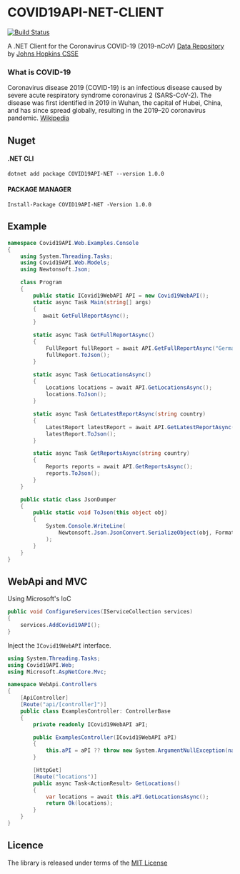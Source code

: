 # COVID19API-NET-CLIENT

[![Build Status](https://travis-ci.com/Chitova263/COVID19API-NET.svg?token=MDACaqCYzSj6Yqd8uBt5&branch=master)](https://travis-ci.com/Chitova263/COVID19API-NET)

A .NET Client for the Coronavirus COVID-19 (2019-nCoV) [Data Repository](https://github.com/CSSEGISandData/COVID-19) by [Johns Hopkins CSSE](https://systems.jhu.edu/research/public-health/ncov/) 

### What is COVID-19
Coronavirus disease 2019 (COVID-19) is an infectious disease caused by severe acute respiratory syndrome coronavirus 2 (SARS-CoV-2). The disease was first identified in 2019 in Wuhan, the capital of Hubei, China, and has since spread globally, resulting in the 2019–20 coronavirus pandemic. [Wikipedia](https://en.wikipedia.org/wiki/Coronavirus_disease_2019)

## Nuget

#### .NET CLI
```
dotnet add package COVID19API-NET --version 1.0.0
```

#### PACKAGE MANAGER
```
Install-Package COVID19API-NET -Version 1.0.0
```

## Example

```cs
namespace Covid19API.Web.Examples.Console
{
    using System.Threading.Tasks;
    using Covid19API.Web.Models;
    using Newtonsoft.Json;

    class Program
    {
        public static ICovid19WebAPI API = new Covid19WebAPI();
        static async Task Main(string[] args)
        {
           await GetFullReportAsync();
        }

        static async Task GetFullReportAsync()
        {
            FullReport fullReport = await API.GetFullReportAsync("Germany");
            fullReport.ToJson();
        }

        static async Task GetLocationsAsync()
        {
            Locations locations = await API.GetLocationsAsync();
            locations.ToJson();
        }

        static async Task GetLatestReportAsync(string country)
        {
            LatestReport latestReport = await API.GetLatestReportAsync(country);
            latestReport.ToJson();
        }

        static async Task GetReportsAsync(string country)
        {
            Reports reports = await API.GetReportsAsync();
            reports.ToJson();
        }
    }

    public static class JsonDumper
    {
        public static void ToJson(this object obj)
        {
            System.Console.WriteLine(
                Newtonsoft.Json.JsonConvert.SerializeObject(obj, Formatting.Indented)
            );
        }
    }
}
```

## WebApi and MVC

Using Microsoft's IoC

```cs
public void ConfigureServices(IServiceCollection services)
{
    services.AddCovid19API();
}
```

Inject the ```ICovid19WebAPI``` interface.

```cs
using System.Threading.Tasks;
using Covid19API.Web;
using Microsoft.AspNetCore.Mvc;

namespace WebApi.Controllers
{
    [ApiController]
    [Route("api/[controller]")]
    public class ExamplesController: ControllerBase
    {
        private readonly ICovid19WebAPI aPI;

        public ExamplesController(ICovid19WebAPI aPI)
        {
            this.aPI = aPI ?? throw new System.ArgumentNullException(nameof(aPI));
        }

        [HttpGet]
        [Route("locations")]
        public async Task<ActionResult> GetLocations()
        {
            var locations = await this.aPI.GetLocationsAsync();
            return Ok(locations);
        }
    }
}
```

## Licence

The library is released under terms of the [MIT License](https://opensource.org/licenses/MIT)

